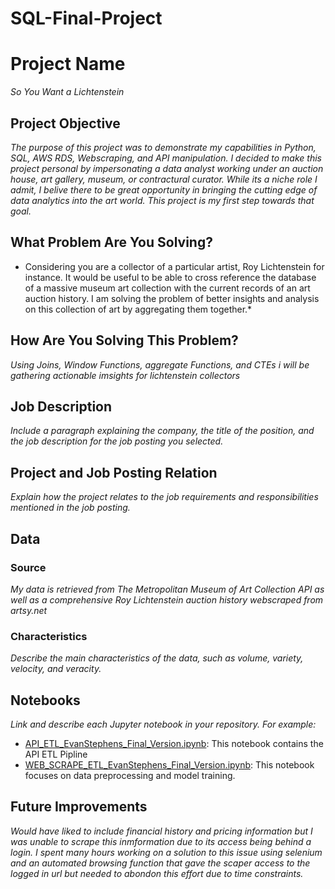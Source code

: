 # SQL-Final-Project

# Project Name
*So You Want a Lichtenstein*

## Project Objective
*The purpose of this project was to demonstrate my capabilities in Python, SQL, AWS RDS, Webscraping, and API manipulation. I decided to make this project personal by impersonating a data analyst working under an auction house, art gallery, museum, or contractural curator. While its a niche role I admit, I belive there to be great opportunity in bringing the cutting edge of data analytics into the art world. This project is my first step towards that goal.*

## What Problem Are You Solving?
* Considering you are a collector of a particular artist, Roy Lichtenstein for instance. It would be useful to be able to cross reference the database of a massive museum art collection with the current records of an art auction history. I am solving the problem of better insights and analysis on this collection of art by aggregating them together.*

## How Are You Solving This Problem?
*Using Joins, Window Functions, aggregate Functions, and CTEs i will be gathering actionable imsights for lichtenstein collectors*

## Job Description
*Include a paragraph explaining the company, the title of the position, and the job description for the job posting you selected.*

## Project and Job Posting Relation
*Explain how the project relates to the job requirements and responsibilities mentioned in the job posting.*

## Data
### Source
*My data is retrieved from The Metropolitan Museum of Art Collection API as well as a comprehensive Roy Lichtenstein auction history webscraped from
artsy.net*

### Characteristics
*Describe the main characteristics of the data, such as volume, variety, velocity, and veracity.*

## Notebooks
*Link and describe each Jupyter notebook in your repository. For example:*
- [API_ETL_EvanStephens_Final_Version.ipynb](https://github.com/EvanStephenss/SQL-Final-Project/blob/a337512a188d985feba37ee6a3201e25a53d424c/API_ETL_EvanStephens_Final_Version.ipynb): This notebook contains the API ETL Pipline
- [WEB_SCRAPE_ETL_EvanStephens_Final_Version.ipynb](link-to-notebook): This notebook focuses on data preprocessing and model training.

## Future Improvements
*Would have liked to include financial history and pricing information but I was unable to scrape this inmformation due to its access being behind a login. I spent many hours working on a solution to this issue using selenium and an automated browsing function that gave the scaper access to the logged in url but needed to abondon this effort due to time constraints.*


